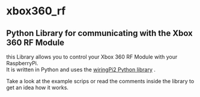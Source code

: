 xbox360_rf
==========

Python Library for communicating with the Xbox 360 RF Module
------------------------------------------------------------

this Library allows you to control your Xbox 360 RF Module
with your RaspberryPi.  
It is written in Python and uses the [wiringPi2 Python library](https://github.com/Gadgetoid/WiringPi2-Python) .

Take a look at the example scrips or read the comments inside the library to get an idea how it works.
